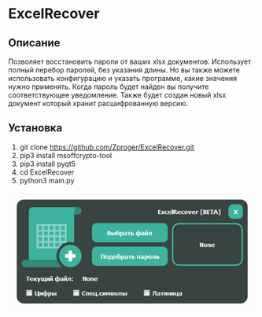 # ExcelRecover

## Описание ##
Позволяет восстановить пароли от ваших xlsx документов.
Использует полный перебор паролей, без указания длины.
Но вы также можете использовать конфигурацию и указать программе,
какие значения нужно применять.
Когда пароль будет найден вы получите соответствующее уведомление.
Также будет создан новый xlsx документ который хранит расшифрованную версию.

## Установка ##
1) git clone https://github.com/Zproger/ExcelRecover.git
2) pip3 install msoffcrypto-tool
3) pip3 install pyqt5
4) cd ExcelRecover
5) python3 main.py

![alt text](data/1.png)
